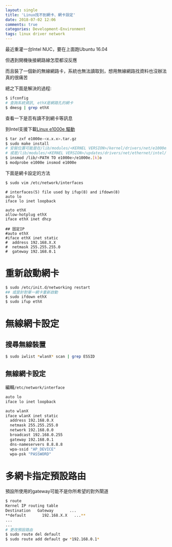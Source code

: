 ```yaml
---
layout: single
title: 'Linux找不到網卡、網卡設定'
date: 2018-07-02 12:06
comments: true
categories: Development-Environment
tags: linux driver network
---
```

最近重灌一台Intel NUC，要在上面跑Ubuntu 16.04

但遇到開機後接網路線怎麼都沒反應

而且裝了一個新的無線網路卡，系統也無法讀取到，想用無線網路找資料也沒辦法真的很痛苦

總之下面是解決的過程:

```bash
$ ifconfig
# 查詢系統資訊, ethX是網路孔的網卡
$ dmesg | grep ethX
```

查看一下是否有讀不到網卡等訊息

到Intel支援下載[Linux e1000e 驅動](https://www.intel.com/content/www/us/en/support/articles/000005480/network-and-i-o/ethernet-products.html)

```bash
$ tar zxf e1000e-<x.x.x>.tar.gz
$ sudo make install
# 安裝位置可能是在/lib/modules/<KERNEL VERSION>/kernel/drivers/net/e1000e/e1000e.[k]o
# 或是/lib/modules/<KERNEL VERSION>/updates/drivers/net/ethernet/intel/e1000e/e1000e.[k]o
$ insmod /lib/<PATH TO e1000e>/e1000e.[k]o
$ modprobe e1000e insmod e1000e
```

下面是網卡設定的方法
```bash
$ sudo vim /etc/network/interfaces
```
```vim
# interfaces(5) file used by ifup(8) and ifdown(8)
auto lo
iface lo inet loopback

auto ethX
allow-hotplug ethX
iface ethX inet dhcp

## 固定IP
#auto ethX
#iface ethX inet static
#  address 192.168.X.X
#  netmask 255.255.255.0
#  gateway 192.168.0.1
```

# 重新啟動網卡
```bash
$ sudo /etc/init.d/networking restart
## 或是針對單一網卡重新啟動
$ sudo ifdown ethX
$ sudo ifup ethX
```

# 無線網卡設定
## 搜尋無線裝置
```bash
$ sudo iwlist *wlanX* scan | grep ESSID
```
## 無線網卡設定
編輯```/etc/network/interface```
```bash
auto lo
iface lo inet loopback

auto wlanX
iface wlanX inet static
  address 192.168.0.X
  netmask 255.255.255.0
  network 192.168.0.0
  broadcast 192.168.0.255
  gateway 192.168.0.1
  dns-nameservers 8.8.8.8
  wpa-ssid "AP_DEVICE"
  wpa-psk "PASSWORD"
```

# 多網卡指定預設路由
預設所使用的gateway可能不是你所希望的對外閘道
```bash
$ route
Kernel IP routing table
Destination   Gateway       ...
**default       192.168.X.X   ...**
...
...
# 更改預設路由
$ sudo route del default
$ sudo route add default gw *192.168.0.1*
```
